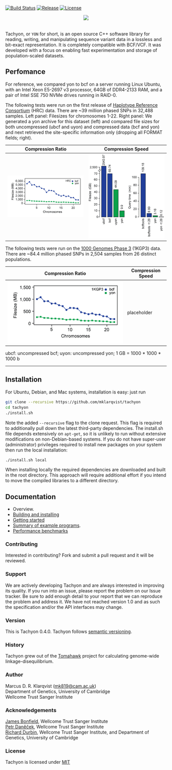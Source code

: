 [![Build Status](https://travis-ci.org/mklarqvist/tachyon.svg?branch=master)](https://travis-ci.org/mklarqvist/tachyon)
[![Release](https://img.shields.io/badge/Release-beta_0.4.0-blue.svg)](https://github.com/mklarqvist/Tachyon/releases)
[![License](https://img.shields.io/badge/License-MIT-blue.svg)](LICENSE)

<div align="center">
<img src="https://github.com/mklarqvist/tachyon/blob/master/yon_logo.png"><br><br>
</div>

Tachyon, or `YON` for short, is an open source C++ software library for reading, writing, and manipulating sequence variant data in a lossless and bit-exact representation. It is completely compatible with BCF/VCF. It was developed with a focus on enabling fast experimentation and storage of population-scaled datasets.

## Perfomance
For reference, we compared yon to bcf on a server running Linux Ubuntu, with an Intel Xeon E5-2697 v3 processor, 64GB of DDR4-2133 RAM, and a pair of Intel SSE 750 NVMe drives running in RAID-0.

The following tests were run on the first release of [Haplotype Reference Consortium](http://www.haplotype-reference-consortium.org/) (HRC) data. There are ~39 million phased SNPs in 32,488 samples. Left panel: Filesizes for chromosomes 1-22. Right panel: We generated a yon archive for this dataset (left) and compared file sizes for both uncompressed (ubcf and uyon) and compressed data (bcf and yon) and next retrieved the site-specific information only (dropping all FORMAT fields; right).

Compression Ratio | Compression Speed
------------------|-------------------
![Compression Ratio](docs/hrc_yon_bcf.jpg "Compression Ratio") | ![Compression Ratio](docs/yon_hrc_bcftools.jpg "Compression Ratio")

The following tests were run on the [1000 Genomes Phase 3](http://www.internationalgenome.org/) (1KGP3) data. There are ~84.4 million phased SNPs in 2,504 samples from 26 distinct populations.

Compression Ratio | Compression Speed
------------------|-------------------
![Compression Ratio](docs/1kgp3_yon_bcf.jpg "Compression Ratio") | placeholder

ubcf: uncompressed bcf; uyon: uncompressed yon; 1 GB = 1000 * 1000 * 1000 b

---  

## Installation
For Ubuntu, Debian, and Mac systems, installation is easy: just run
```bash
git clone --recursive https://github.com/mklarqvist/tachyon
cd tachyon
./install.sh
```
Note the added `--recursive` flag to the clone request. This flag is required to additionally pull down the latest third-party dependencies. The install.sh file depends extensively on `apt-get`, so it is unlikely to run without extensive modifications on non-Debian-based systems.
If you do not have super-user (administrator) privileges required to install new packages on your system then run the local installation:
```bash
./install.sh local
```
When installing locally the required dependencies are downloaded and built in the root directory. This approach will require additional effort if you intend to move the compiled libraries to a different directory.

## Documentation

* Overview.
* [Building and installing](docs/building.md)
* [Getting started](docs/getting_started.md)
* [Summary of example programs](docs/example_programs.md).
* [Performance benchmarks](docs/benchmarks.md)

### Contributing

Interested in contributing? Fork and submit a pull request and it will be reviewed.

### Support
We are actively developing Tachyon and are always interested in improving its quality. If you run into an issue, please report the problem on our Issue tracker. Be sure to add enough detail to your report that we can reproduce the problem and address it. We have not reached version 1.0 and as such the specification and/or the API interfaces may change.

### Version
This is Tachyon 0.4.0. Tachyon follows [semantic versioning](https://semver.org/).

### History
Tachyon grew out of the [Tomahawk][tomahawk] project for calculating genome-wide linkage-disequilibrium.

### Author
Marcus D. R. Klarqvist (<mk819@cam.ac.uk>)  
Department of Genetics, University of Cambridge  
Wellcome Trust Sanger Institute

### Acknowledgements
[James Bonfield](https://github.com/jkbonfield), Wellcome Trust Sanger Institute  
[Petr Daněček](https://github.com/pd3), Wellcome Trust Sanger Institute  
[Richard Durbin](https://github.com/richarddurbin), Wellcome Trust Sanger Institute, and Department of Genetics, University of Cambridge  

### License
Tachyon is licensed under [MIT](LICENSE)

[openssl]:  https://www.openssl.org/
[zstd]:     https://github.com/facebook/zstd
[tomahawk]: https://github.com/mklarqvist/tomahawk
[msprime]:  https://github.com/jeromekelleher/msprime
